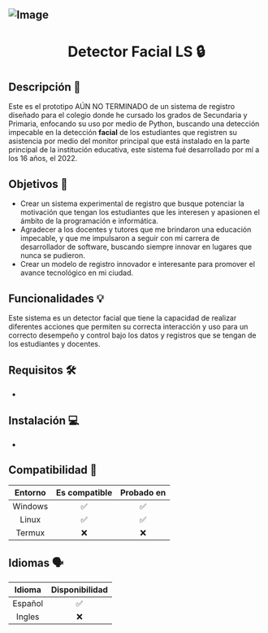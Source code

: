 ![Image](https://user-images.githubusercontent.com/102630199/228613628-f60ee6ee-c4b4-42d7-8fa6-1590e29bb502.jpg)
---

<center><h1>Detector Facial LS 🔒</h1></center>

## Descripción 📝

Este es el prototipo AÚN NO TERMINADO de un sistema de registro diseñado para el colegio donde he cursado los grados de Secundaria y Primaria, enfocando su uso por medio de Python, buscando una detección impecable en la detección <b>facial</b> de los estudiantes que registren su asistencia por medio del monitor principal que está instalado en la parte principal de la institución educativa, este sistema fué desarrollado por mí a los 16 años, el 2022.

## Objetivos 🎯

* Crear un sistema experimental de registro que busque potenciar la motivación que tengan los estudiantes que les interesen y apasionen el ámbito de la programación e informática.
* Agradecer a los docentes y tutores que me brindaron una educación impecable, y que me impulsaron a seguir con mi carrera de desarrollador de software, buscando siempre innovar en lugares que nunca se pudieron.  
* Crear un modelo de registro innovador e interesante para promover el avance tecnológico en mi ciudad.

## Funcionalidades 💡

Este sistema es un detector facial que tiene la capacidad de realizar diferentes acciones que permiten su correcta interacción y uso para un correcto desempeño y control bajo los datos y registros que se tengan de los estudiantes y docentes.

## Requisitos 🛠️

-

## Instalación 💻

-

## Compatibilidad 🔨

|   Entorno   | Es compatible | Probado en |
|:------------:|:------------:|:------------:|
|   Windows   |   ✅   |   ✅   |
|   Linux     |   ✅   |   ✅   |
|   Termux    |   ❌   |   ❌   |

## Idiomas 🗣️

|   Idioma   | Disponibilidad |
|:------------:|:------------:|
|   Español   |   ✅   |
|   Ingles     |   ❌   |
